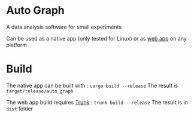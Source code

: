 # Auto Graph
A data analysis software for small experiments

Can be used as a native app (only tested for Linux) or as [web app](https://chapuis.dev/auto_graph/) on any platform

# Build
The native app can be built with :
`cargo build --release`
The result is `target/release/auto_graph`

The web app build requires [Trunk](https://trunkrs.dev/) :
`trunk build --release`
The result is in `dist` folder
